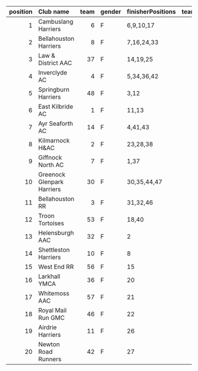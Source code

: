 |   position | Club name                  |   team | gender   | finisherPositions   |   teamPoints |   penaltyPoints |   totalPoints |   totalFinishers | Website                                    |
|-----------:|:---------------------------|-------:|:---------|:--------------------|-------------:|----------------:|--------------:|-----------------:|:-------------------------------------------|
|          1 | Cambuslang Harriers        |      6 | F        | 6,9,10,17           |           42 |               0 |            42 |                5 | https://cambuslangharriers.org/            |
|          2 | Bellahouston Harriers      |      8 | F        | 7,16,24,33          |           80 |               0 |            80 |                6 | http://www.bellahoustonharriers.co.uk/     |
|          3 | Law & District AAC         |     37 | F        | 14,19,25            |           58 |              58 |           116 |                3 | http://www.lawaac.co.uk/                   |
|          4 | Inverclyde AC              |      4 | F        | 5,34,36,42          |          117 |               0 |           117 |                4 | https://www.inverclydeac.org/              |
|          5 | Springburn Harriers        |     48 | F        | 3,12                |           15 |             116 |           131 |                2 | https://www.springburnharriers.co.uk/      |
|          6 | East Kilbride AC           |      1 | F        | 11,13               |           24 |             116 |           140 |                2 | http://www.ekac.org.uk/                    |
|          7 | Ayr Seaforth AC            |     14 | F        | 4,41,43             |           88 |              58 |           146 |                3 | https://www.ayrseaforth.co.uk/             |
|          8 | Kilmarnock H&AC            |      2 | F        | 23,28,38            |           89 |              58 |           147 |                3 | http://www.kilmarnockharriers.com/         |
|          9 | Giffnock North AC          |      7 | F        | 1,37                |           38 |             116 |           154 |                2 | https://www.giffnocknorth.co.uk/           |
|         10 | Greenock Glenpark Harriers |     30 | F        | 30,35,44,47         |          156 |               0 |           156 |                5 | https://greenockglenparkharriers.com/      |
|         11 | Bellahouston RR            |      3 | F        | 31,32,46            |          109 |              58 |           167 |                3 | https://www.bellahoustonroadrunners.co.uk/ |
|         12 | Troon Tortoises            |     53 | F        | 18,40               |           58 |             116 |           174 |                2 | http://troontortoises.co.uk                |
|         13 | Helensburgh AAC            |     32 | F        | 2                   |            2 |             174 |           176 |                1 | nan                                        |
|         14 | Shettleston Harriers       |     10 | F        | 8                   |            8 |             174 |           182 |                1 | http://shettlestonharriers.org.uk/         |
|         15 | West End RR                |     56 | F        | 15                  |           15 |             174 |           189 |                1 | https://www.westendroadrunners.co.uk/      |
|         16 | Larkhall YMCA              |     36 | F        | 20                  |           20 |             174 |           194 |                1 | https://www.larkhallymcaharriers.org       |
|         17 | Whitemoss AAC              |     57 | F        | 21                  |           21 |             174 |           195 |                1 | https://whitemossaac.co.uk/                |
|         18 | Royal Mail Run GMC         |     46 | F        | 22                  |           22 |             174 |           196 |                1 | https://www.facebook.com/royalmailrungmc/  |
|         19 | Airdrie Harriers           |     11 | F        | 26                  |           26 |             174 |           200 |                1 | http://airdrieharriers.org/                |
|         20 | Newton Road Runners        |     42 | F        | 27                  |           27 |             174 |           201 |                1 | https://www.newton-roadrunners.com/        |